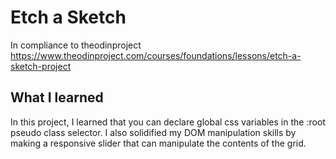 # Etch a Sketch

In compliance to theodinproject
https://www.theodinproject.com/courses/foundations/lessons/etch-a-sketch-project


## What I learned
In this project, I learned that you can declare global css variables in the :root pseudo class selector. I also solidified my DOM manipulation skills by making a responsive slider that can manipulate the contents of the grid.